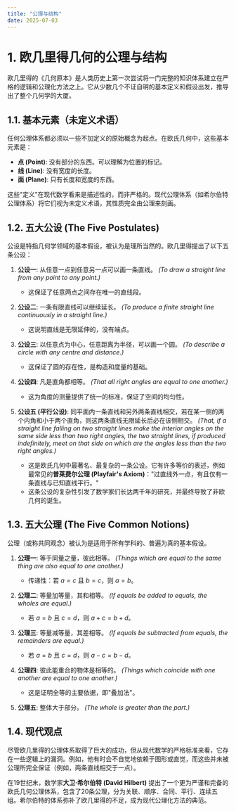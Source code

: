 ```yaml
---
title: "公理与结构"
date: 2025-07-03
---
```


# 1. 欧几里得几何的公理与结构

欧几里得的《几何原本》是人类历史上第一次尝试将一门完整的知识体系建立在严格的逻辑和公理化方法之上。它从少数几个不证自明的基本定义和假设出发，推导出了整个几何学的大厦。

## 1.1. 基本元素（未定义术语）

任何公理体系都必须以一些不加定义的原始概念为起点。在欧氏几何中，这些基本元素是：

-   **点 (Point)**: 没有部分的东西。可以理解为位置的标记。
-   **线 (Line)**: 没有宽度的长度。
-   **面 (Plane)**: 只有长度和宽度的东西。

这些"定义"在现代数学看来是描述性的，而非严格的。现代公理体系（如希尔伯特公理体系）将它们视为未定义术语，其性质完全由公理来刻画。

## 1.2. 五大公设 (The Five Postulates)

公设是特指几何学领域的基本假设，被认为是理所当然的。欧几里得提出了以下五条公设：

1.  **公设一**: 从任意一点到任意另一点可以画一条直线。
    *(To draw a straight line from any point to any point.)*
    -   这保证了任意两点之间存在唯一的直线段。

2.  **公设二**: 一条有限直线可以继续延长。
    *(To produce a finite straight line continuously in a straight line.)*
    -   这说明直线是无限延伸的，没有端点。

3.  **公设三**: 以任意点为中心，任意距离为半径，可以画一个圆。
    *(To describe a circle with any centre and distance.)*
    -   这保证了圆的存在性，是构造和度量的基础。

4.  **公设四**: 凡是直角都相等。
    *(That all right angles are equal to one another.)*
    -   这为角度的测量提供了统一的标准，保证了空间的均匀性。

5.  **公设五 (平行公设)**: 同平面内一条直线和另外两条直线相交，若在某一侧的两个内角和小于两个直角，则这两条直线无限延长后必在该侧相交。
    *(That, if a straight line falling on two straight lines make the interior angles on the same side less than two right angles, the two straight lines, if produced indefinitely, meet on that side on which are the angles less than the two right angles.)*
    -   这是欧氏几何中最著名、最复杂的一条公设。它有许多等价的表述，例如最常见的**普莱费尔公理 (Playfair's Axiom)**："过直线外一点，有且仅有一条直线与已知直线平行。"
    -   这条公设的复杂性引发了数学家们长达两千年的研究，并最终导致了非欧几何的诞生。

## 1.3. 五大公理 (The Five Common Notions)

公理（或称共同观念）被认为是适用于所有学科的、普遍为真的基本假设。

1.  **公理一**: 等于同量之量，彼此相等。
    *(Things which are equal to the same thing are also equal to one another.)*
    -   传递性：若 $a=c$ 且 $b=c$，则 $a=b$。

2.  **公理二**: 等量加等量，其和相等。
    *(If equals be added to equals, the wholes are equal.)*
    -   若 $a=b$ 且 $c=d$，则 $a+c = b+d$。

3.  **公理三**: 等量减等量，其差相等。
    *(If equals be subtracted from equals, the remainders are equal.)*
    -   若 $a=b$ 且 $c=d$，则 $a-c = b-d$。

4.  **公理四**: 彼此能重合的物体是相等的。
    *(Things which coincide with one another are equal to one another.)*
    -   这是证明全等的主要依据，即"叠加法"。

5.  **公理五**: 整体大于部分。
    *(The whole is greater than the part.)*

## 1.4. 现代观点

尽管欧几里得的公理体系取得了巨大的成功，但从现代数学的严格标准来看，它存在一些逻辑上的漏洞。例如，他有时会不自觉地依赖于图形或直觉，而这些并未被公理所完全保证（例如，两条直线相交于一点）。

在19世纪末，数学家**大卫·希尔伯特 (David Hilbert)** 提出了一个更为严谨和完备的欧氏几何公理体系，包含了20条公理，分为关联、顺序、合同、平行、连续五组。希尔伯特的体系弥补了欧几里得的不足，成为现代公理化方法的典范。 